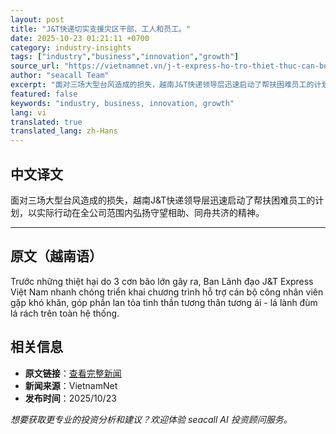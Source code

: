 ```yaml
---
layout: post
title: "J&T快递切实支援灾区干部、工人和员工。"
date: 2025-10-23 01:21:11 +0700
category: industry-insights
tags: ["industry","business","innovation","growth"]
source_url: "https://vietnamnet.vn/j-t-express-ho-tro-thiet-thuc-can-bo-cong-nhan-vien-vung-thien-tai-2455407.html"
author: "seacall Team"
excerpt: "面对三场大型台风造成的损失，越南J&T快递领导层迅速启动了帮扶困难员工的计划，以实际行动在全公司范围内弘扬守望相助、同舟共济的精神。..."
featured: false
keywords: "industry, business, innovation, growth"
lang: vi
translated: true
translated_lang: zh-Hans
---
```


## 中文译文

面对三场大型台风造成的损失，越南J&T快递领导层迅速启动了帮扶困难员工的计划，以实际行动在全公司范围内弘扬守望相助、同舟共济的精神。

---

## 原文（越南语）

Trước những thiệt hại do 3 cơn bão lớn gây ra, Ban Lãnh đạo J&amp;T Express Việt Nam nhanh chóng triển khai chương trình hỗ trợ cán bộ công nhân viên gặp khó khăn, góp phần lan tỏa tinh thần tương thân tương ái - lá lành đùm lá rách trên toàn hệ thống.

## 相关信息

- **原文链接**：[查看完整新闻](https://vietnamnet.vn/j-t-express-ho-tro-thiet-thuc-can-bo-cong-nhan-vien-vung-thien-tai-2455407.html)
- **新闻来源**：VietnamNet
- **发布时间**：2025/10/23

*想要获取更专业的投资分析和建议？欢迎体验 seacall AI 投资顾问服务。*